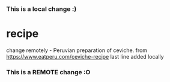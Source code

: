 ### This is a local change :)
# recipe
change remotely - Peruvian preparation of ceviche.
from https://www.eatperu.com/ceviche-recipe
last line added locally
### This is a REMOTE change :O
